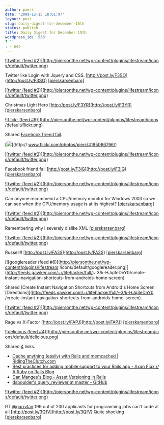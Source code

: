 ```yaml
---
author: piers
date: '2009-12-15 18:01:07'
layout: post
slug: daily-digest-for-december-15th
status: publish
title: Daily Digest for December 15th
wordpress_id: '538'
? ''
: - Web
---
```


[![twitter (feed #2)](http://piersonthe.net/wp-content/plugins/lifestream/icon
s/default/twitter.png)](http://twitter.com/pierskarsenbarg/statuses/6662181919
)

Twitter like Login with Jquery and CSS.
[http://post.ly/F3SO](http://post.ly/F3SO)
[[pierskarsenbarg](http://twitter.com/pierskarsenbarg/statuses/6662181919)]

[![twitter (feed #2)](http://piersonthe.net/wp-content/plugins/lifestream/icon
s/default/twitter.png)](http://twitter.com/pierskarsenbarg/statuses/6662864515
)

Christmas Light Hero [http://post.ly/F3YR](http://post.ly/F3YR)
[[pierskarsenbarg](http://twitter.com/pierskarsenbarg/statuses/6662864515)]

[![flickr (feed #9)](http://piersonthe.net/wp-content/plugins/lifestream/icons
/default/flickr.png)](http://www.flickr.com/photos/piers/4185086796/)

Shared [Facebook friend fail](http://www.flickr.com/photos/piers/4185086796/).

[![](http://farm3.static.flickr.com/2750/4185086796_5737b6a7c8_s.jpg)](http://
www.flickr.com/photos/piers/4185086796/)

[![twitter (feed #2)](http://piersonthe.net/wp-content/plugins/lifestream/icon
s/default/twitter.png)](http://twitter.com/pierskarsenbarg/statuses/6663739219
)

Facebook friend fail [http://post.ly/F3jG](http://post.ly/F3jG)
[[pierskarsenbarg](http://twitter.com/pierskarsenbarg/statuses/6663739219)]

[![twitter (feed #2)](http://piersonthe.net/wp-content/plugins/lifestream/icon
s/default/twitter.png)](http://twitter.com/pierskarsenbarg/statuses/6667457770
)

Can anyone recommend a CPU/memory monitor for Windows 2003 so we can see when
the CPU/memory usage is at its highest?
[[pierskarsenbarg](http://twitter.com/pierskarsenbarg/statuses/6667457770)]

[![twitter (feed #2)](http://piersonthe.net/wp-content/plugins/lifestream/icon
s/default/twitter.png)](http://twitter.com/pierskarsenbarg/statuses/6692654885
)

Remembering why I severely dislike XML
[[pierskarsenbarg](http://twitter.com/pierskarsenbarg/statuses/6692654885)]

[![twitter (feed #2)](http://piersonthe.net/wp-content/plugins/lifestream/icon
s/default/twitter.png)](http://twitter.com/pierskarsenbarg/statuses/6698989191
)

Russell!! [http://post.ly/FA3S](http://post.ly/FA3S)
[[pierskarsenbarg](http://twitter.com/pierskarsenbarg/statuses/6698989191)]

[![googlereader (feed #6)](http://piersonthe.net/wp-content/plugins/lifestream
/icons/default/googlereader.png)](http://feeds.gawker.com/~r/lifehacker/full/~
3/k-HJq3eDnY0/create-instant-navigation-shortcuts-from-androids-home-screen)

Shared [Create Instant Navigation Shortcuts from Android's Home Screen
[Directions]](http://feeds.gawker.com/~r/lifehacker/full/~3/k-HJq3eDnY0
/create-instant-navigation-shortcuts-from-androids-home-screen).

[![twitter (feed #2)](http://piersonthe.net/wp-content/plugins/lifestream/icon
s/default/twitter.png)](http://twitter.com/pierskarsenbarg/statuses/6700959272
)

Rage vs X-Factor [http://post.ly/FAPJ](http://post.ly/FAPJ)
[[pierskarsenbarg](http://twitter.com/pierskarsenbarg/statuses/6700959272)]

[![delicious (feed #4)](http://piersonthe.net/wp-content/plugins/lifestream/ic
ons/default/delicious.png)](http://del.icio.us/piersk)

Shared [4](void(0);) links.

  * [Cache anything (easily) with Rails and memcached | RidingTheClutch.com](http://www.ridingtheclutch.com/2009/01/08/cache-anything-easily-with-rails-and-memcached.html)
  * [Best practices for adding mobile support to your Rails app - Axon Flux // A Ruby on Rails Blog](http://axonflux.com/best-practices-for-adding-mobile-support-to-y)
  * [Dan Manges's Blog - Asset Versioning in Rails](http://www.dcmanges.com/blog/asset-versioning-in-rails)
  * [dsboulder's query_reviewer at master - GitHub](http://github.com/dsboulder/query_reviewer)

[![twitter (feed #2)](http://piersonthe.net/wp-content/plugins/lifestream/icon
s/default/twitter.png)](http://twitter.com/pierskarsenbarg/statuses/6701932037
)

RT [@garrytan](http://www.twitter.com/garrytan) 199 out of 200 applicants for
programming jobs can't code at all [http://post.ly/3QfV](http://post.ly/3QfV)
Quite shocking
[[pierskarsenbarg](http://twitter.com/pierskarsenbarg/statuses/6701932037)]

